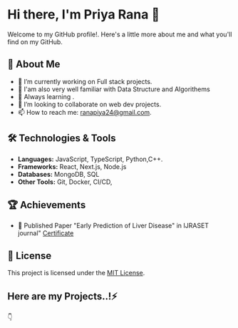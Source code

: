 # Hi there, I'm Priya Rana 👋

Welcome to my GitHub profile!. Here's a little more about me and what you'll find on my GitHub.

## 🚀 About Me

- 🔭 I’m currently working on Full stack projects.
- 🚀 I'am also very well familiar with Data Structure and Algorithems
- 🌱 Always learning .
- 👯 I’m looking to collaborate on web dev projects.
- 📫 How to reach me: ranapiya24@gmail.com.

## 🛠️ Technologies & Tools

- **Languages:** JavaScript, TypeScript, Python,C++.
- **Frameworks:** React, Next.js, Node.js
- **Databases:** MongoDB, SQL
- **Other Tools:** Git, Docker, CI/CD,


## 🏆 Achievements

- 🥇 Published Paper
  "Early Prediction of Liver Disease" in IJRASET journal"
  [Certificate](https://www.ijraset.com/print-certificate/early-prediction-of-liver-disease-787)
## 📄 License

This project is licensed under the [MIT License](LICENSE).

##  Here are my Projects..!⚡
👇
